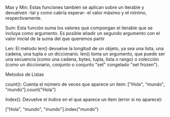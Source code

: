 Max y Min:
Estas funciones también se aplican sobre un iterable y devuelven -tal y como cabría esperar- el valor máximo y el mínimo, respectivamente. 

Sum:
Esta función suma los valores que compongan el iterable que se incluya como argumento. Es posible añadir un segundo argumento con el valor inicial de la suma del que queremos partir

Len: 
El método len() devuelve la longitud de un objeto, ya sea una lista, una cadena, una tupla o un diccionario. len() toma un argumento, que puede ser una secuencia (como una cadena, bytes, tupla, lista o rango) o colección (como un diccionario, conjunto o conjunto "set" congelado "set frozen").

Metodos de Listas

count():
Cuenta el número de veces que aparece un ítem:
["Hola", "mundo", "mundo"].count("Hola")

Index(): 
Devuelve el índice en el que aparece un ítem (error si no aparece):

["Hola", "mundo", "mundo"].index("mundo")
